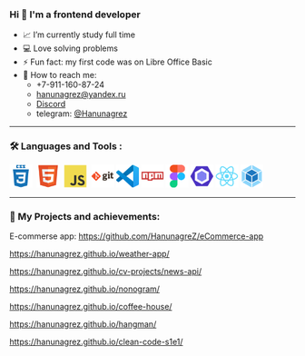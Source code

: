 ### Hi 👋 I'm a frontend developer
- :chart_with_upwards_trend: I’m currently study full time
- :computer: Love solving problems
- ⚡ Fun fact: my first code was on Libre Office Basic
- :pencil: How to reach me:
  - +7-911-160-87-24
  - hanunagrez@yandex.ru
  - <a href="https://discordapp.com/users/300201772318720001/">Discord<a/>
  - telegram: [@Hanunagrez](https://t.me/Hanunagrez)
***
### :hammer_and_wrench: Languages and Tools :
<div>
  <img src="https://github.com/devicons/devicon/blob/master/icons/css3/css3-plain-wordmark.svg"  title="CSS3" alt="CSS" width="40" height="40"/>&nbsp;
  <img src="https://github.com/devicons/devicon/blob/master/icons/html5/html5-original.svg" title="HTML5" alt="HTML" width="40" height="40"/>&nbsp;
  <img src="https://github.com/devicons/devicon/blob/master/icons/javascript/javascript-original.svg" title="JavaScript" alt="JavaScript" width="40" height="40"/>&nbsp;
  <img src="https://github.com/devicons/devicon/blob/master/icons/git/git-original-wordmark.svg" title="Git" **alt="Git" width="40" height="40"/>
  <img src="https://github.com/devicons/devicon/blob/master/icons/vscode/vscode-original.svg" title="Vscode" **alt="Vscode" width="40" height="40"/>
  <img src="https://github.com/devicons/devicon/blob/master/icons/npm/npm-original-wordmark.svg" title="Npm" **alt="Npm" width="40" height="40"/>
  <img src="https://github.com/devicons/devicon/blob/master/icons/figma/figma-original.svg" title="Figma" **alt="Figma" width="40" height="40"/>
  <img src="https://github.com/devicons/devicon/blob/master/icons/eslint/eslint-original.svg" title="Eslint" **alt="Eslint" width="40" height="40"/>
  <img src="https://github.com/devicons/devicon/blob/master/icons/react/react-original.svg" title="React" **alt="React" width="40" height="40"/>
  <img src="https://github.com/devicons/devicon/blob/master/icons/webpack/webpack-original.svg" title="Webpack" **alt="Webpack" width="40" height="40"/>
</div>

<!--
### :fire: My Stats :

[![GitHub Streak](https://github-readme-streak-stats.herokuapp.com?user=HanunagreZ&border_radius=10)](https://git.io/streak-stats)

***

[![Top Langs](https://github-readme-stats.vercel.app/api/top-langs/?username=HanunagreZ&layout=compact&theme=vision-friendly-dark)](https://github.com/anuraghazra/github-readme-stats)
-->
***

### :briefcase: My Projects and achievements:

E-commerse app: https://github.com/HanunagreZ/eCommerce-app

https://hanunagrez.github.io/weather-app/

https://hanunagrez.github.io/cv-projects/news-api/

https://hanunagrez.github.io/nonogram/

https://hanunagrez.github.io/coffee-house/

https://hanunagrez.github.io/hangman/

https://hanunagrez.github.io/clean-code-s1e1/
 

